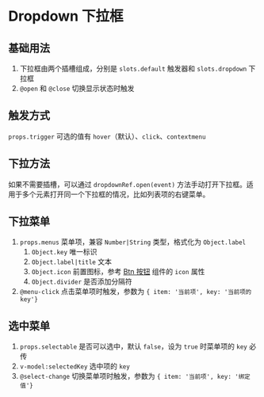 # Dropdown 下拉框

## 基础用法

1. 下拉框由两个插槽组成，分别是 `slots.default` 触发器和 `slots.dropdown` 下拉框
2. `@open` 和 `@close` 切换显示状态时触发

<preview path="./demos/dropdown-basic.vue"></preview>

## 触发方式

`props.trigger` 可选的值有 `hover`（默认）、`click`、`contextmenu`

<preview path="./demos/dropdown-trigger.vue"></preview>

## 下拉方法

如果不需要插槽，可以通过 `dropdownRef.open(event)` 方法手动打开下拉框。适用于多个元素打开同一个下拉框的情况，比如列表项的右键菜单。

<preview path="./demos/dropdown-method.vue"></preview>

## 下拉菜单

1. `props.menus` 菜单项，兼容 `Number|String` 类型，格式化为 `Object.label`
   1. `Object.key` 唯一标识
   2. `Object.label|title` 文本
   3. `Object.icon` 前置图标，参考 [Btn 按钮](/component/btn#前置图标) 组件的 `icon` 属性
   4. `Object.divider` 是否添加分隔符
2. `@menu-click` 点击菜单项时触发，参数为 `{ item: '当前项', key: '当前项的 key'}`

<preview path="./demos/menu-basic.vue"></preview>

## 选中菜单

1. `props.selectable` 是否可以选中，默认 `false`，设为 `true` 时菜单项的 `key` 必传
2. `v-model:selectedKey` 选中项的 `key`
3. `@select-change` 切换菜单项时触发，参数为 `{ item: '当前项', key: '绑定值'}`

<preview path="./demos/menu-select.vue"></preview>
